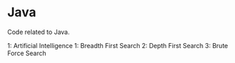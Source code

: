 # Java
Code related to Java.

1: Artificial Intelligence
  1: Breadth First Search
  2: Depth First Search
  3: Brute Force Search
